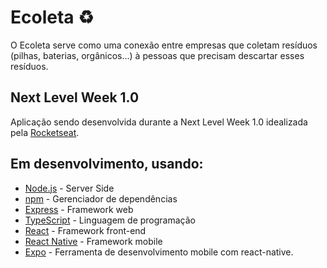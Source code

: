 # Ecoleta ♻️

O Ecoleta serve como uma conexão entre empresas que coletam resíduos (pilhas, baterias, orgânicos...) à pessoas que precisam descartar esses resíduos.

## Next Level Week 1.0

Aplicação sendo desenvolvida durante a Next Level Week 1.0 idealizada pela [Rocketseat](https://rocketseat.com.br/).

## Em desenvolvimento, usando:
* [Node.js](https://nodejs.org/) - Server Side
* [npm](https://www.npmjs.com/) - Gerenciador de dependências
* [Express](https://expressjs.com/) - Framework web
* [TypeScript](https://www.typescriptlang.org/) - Linguagem de programação
* [React](https://reactjs.org/) - Framework front-end
* [React Native](https://reactnative.dev/) - Framework mobile
* [Expo](https://expo.io/) - Ferramenta de desenvolvimento mobile com react-native.

